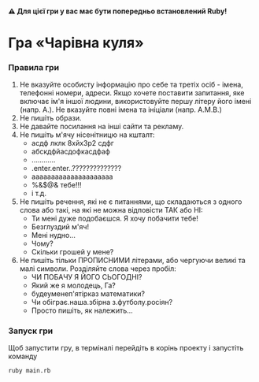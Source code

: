 #### ⚠ Для цієї гри у вас має бути попередньо встановлений Ruby!
# Гра «Чарівна куля»
### Правила гри
1. Не вказуйте особисту інформацію про себе та третіх осіб - імена, телефонні номери, адреси. Якщо хочете поставити запитання, яке включає ім'я іншої людини, використовуйте першу літеру його імені (напр. А.). Не вказуйте повні імена та ініціали (напр. А.М.В.)
2. Не пишіть образи.
3. Не давайте посилання на інші сайти та рекламу.
4. Не пишіть м'ячу нісенітницю на кшталт:
    - асдф лклк 8хйх3р2 сдфг
    - абскдфйасдофкасдфаф
    - ............
    - .enter.enter..??????????????
    - ааааааааааааааааааааа
    - %&$@& тебе!!!
    - і т.д.
5. Не пишіть речення, які не є питаннями, що складаються з одного слова або такі, на які не можна відповісти ТАК або НІ:
    - Ти мені дуже подобаєшся. Я хочу побачити тебе!
    - Безглуздий м'яч!
    - Мені нудно...
    - Чому?
    - Скільки грошей у мене?
6. Не пишіть тільки ПРОПИСНИМИ літерами, або чергуючи великі та малі символи. Розділяйте слова через пробіл:
    - ЧИ ПОБАЧУ Я ЙОГО СЬОГОДНІ?
    - Який же я молодець, Га?
    - будеуменеп'ятірказ математики?
    - Чи обіграє.наша.збірна з.футболу.росіян?
    - Просто пишіть, як належить...

### Запуск гри
Щоб запустити гру, в терміналі перейдіть в корінь проекту і запустіть команду
```
ruby main.rb
```
